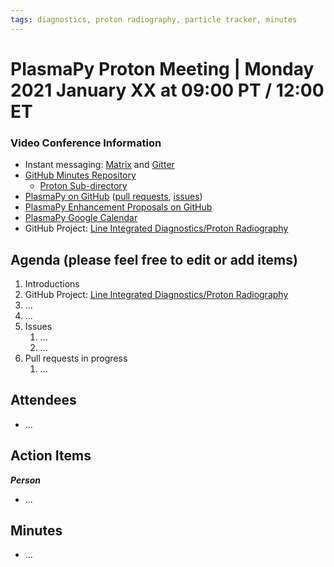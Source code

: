 ```yaml
---
tags: diagnostics, proton radiography, particle tracker, minutes
---
```


# PlasmaPy Proton Meeting | Monday 2021 January XX at 09:00 PT / 12:00 ET

### Video Conference Information
* Instant messaging: [Matrix](https://element.im/app/#/room/#plasmapy:openastronomy.org) and [Gitter](https://gitter.im/PlasmaPy/Lobby)
* [GitHub Minutes Repository](https://github.com/PlasmaPy/plasmapy-project/tree/master/minutes)
    * [Proton Sub-directory](https://github.com/PlasmaPy/plasmapy-project/tree/master/minutes/proton_radiography)
* [PlasmaPy on GitHub](https://github.com/PlasmaPy/plasmapy) ([pull requests](https://github.com/PlasmaPy/plasmapy/pulls), [issues](https://github.com/PlasmaPy/plasmapy/issues))
* [PlasmaPy Enhancement Proposals on GitHub](https://github.com/PlasmaPy/PlasmaPy-PLEPs)
* [PlasmaPy Google Calendar](https://calendar.google.com/calendar?cid=bzVsb3ZkcW0zaWxsam00ZTlrMDd2cmw5bWdAZ3JvdXAuY2FsZW5kYXIuZ29vZ2xlLmNvbQ)
* GitHub Project: [Line Integrated Diagnostics/Proton Radiography](https://github.com/PlasmaPy/PlasmaPy/projects/21)

## Agenda (please feel free to edit or add items)

1. Introductions
2. GitHub Project: [Line Integrated Diagnostics/Proton Radiography](https://github.com/PlasmaPy/PlasmaPy/projects/21)
3. ...
4. ...
5. Issues
    1. ...
    2. ...
6. Pull requests in progress 
    1. ...

## Attendees

* ...

## Action Items

***Person***
* ...

## Minutes

* ...


